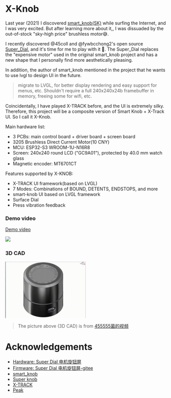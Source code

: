 # X-Knob

Last year (2021) I discovered [smart_knob(SK)](https://github.com/scottbez1/smartknob) while surfing the Internet, and I was very excited. But after learning more about it,, I was dissuaded by the out-of-stock "sky-high price" brushless motor😅. 

I recently discovered @45coll and @fywbcchong2's open source [Super_Dial](https://oshwhub.com/45coll/a2fff3c71f5d4de2b899c64b152d3da5), and it's time for me to play with it 🤗. The Super_Dial replaces the "expensive motor" used in the original smart_knob project and has a new shape that I personally find more aesthetically pleasing.

In addition, the author of smart_knob mentioned in the project that he wants to use lvgl to design UI in the future.

> migrate to LVGL, for better display rendering and easy support for menus, etc. Shouldn't require a full 240x240x24b framebuffer in memory, freeing some for wifi, etc.

Coincidentally, I have played X-TRACK before, and the UI is extremely silky. Therefore, this project will be a composite version of Smart Knob + X-Track UI. So I call it X-Knob.

Main hardware list:
- 3 PCBs: main control board + driver board + screen board
- 3205 Brushless Direct Current Motor(10 CNY)
- MCU: ESP32-S3 WROOM-1U-N16R8
- Screen: 240x240 round LCD ("GC9A01"), protected by 40.0 mm watch glass
- Magnetic encoder: MT6701CT


Features supported by X-KNOB:

  - X-TRACK UI framework(based on LVGL)
  - 7 Modes: Combinations of BOUND, DETENTS, ENDSTOPS, and more
  - smart-knob UI based on LVGL framework
  - Surface Dial
  - Press vibration feedback


### Demo video

[Demo video](https://www.bilibili.com/video/BV1N3411Z764/)


<a href="https://www.bilibili.com/video/BV1N3411Z764/">
    <img src="https://www.dingmos.com/usr/uploads/2023/01/661252453.png" width="480" />
</a>


### 3D CAD

<img src="docs/3d.gif" width="50%" height="50%" alt="3d" align=center />

> The picture above (3D CAD) is from [455555菌的视频](https://www.bilibili.com/video/BV1cG411c7QS/?vd_source=b234f79516f061233222cc1910681264)


# Acknowledgements

- [Hardware: Super Dial 电机旋钮屏](https://oshwhub.com/45coll/a2fff3c71f5d4de2b899c64b152d3da5)
- [Firmware: Super Dial 电机旋钮屏-gitee](https://gitee.com/coll45/super-dial-motor-knob-screen)
- [smart_knob](https://github.com/scottbez1/smartknob)
- [Super knob](https://gitee.com/wenzhengclub/super_knob)
- [X-TRACK](https://github.com/FASTSHIFT/X-TRACK)
- [Peak](https://github.com/peng-zhihui/Peak)